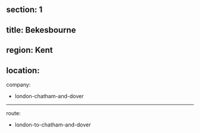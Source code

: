 section: 1
----
title: Bekesbourne
----
region: Kent
----
location: 
----
company:
- london-chatham-and-dover
----
route:
- london-to-chatham-and-dover
